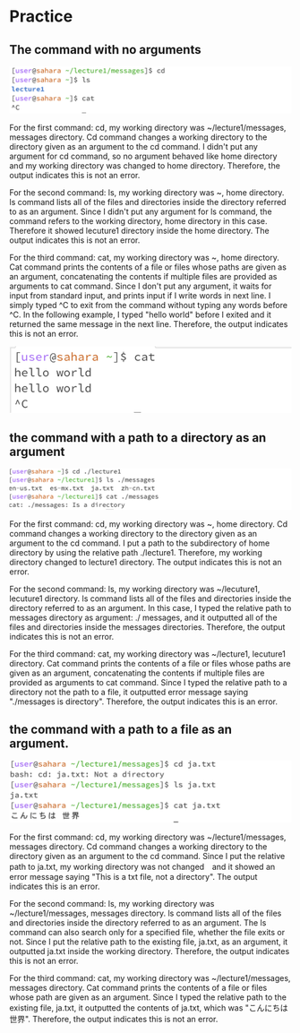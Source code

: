 # Practice


## The command with no arguments

![Image](noarg.png)

For the first command: cd, my working directory was ~/lecture1/messages, messages directory. Cd command changes a working directory to the directory given as an argument to the cd command. I didn't put any argument for cd command, so no argument behaved like home directory and my working directory was changed to home directory. Therefore, the output indicates this is not an error. 

For the second command: ls, my working directory  was ~, home directory. ls command lists all of the files and directories inside the directory referred to as an argument. Since I didn't put any argument for ls command, the command refers to the working directory, home directory in this case. Therefore it showed lecuture1 directory inside the home directory. The output indicates this is not an error.

For the third command: cat, my working directory was ~, home directory. Cat command prints the contents of a file or files whose paths are given as an argument, concatenating the contents if multiple files are provided as arguments to cat command. Since I don't put any argument, it waits for input from standard input, and prints input if I write words in next line. I simply typed ^C to exit from the command without typing any words before ^C. In the following example, I typed "hello world" before I exited and it returned the same message in the next line. Therefore, the output indicates this is not an error. 

![Image](noarga3.png)


## the command with a path to a directory as an argument

![Image](directoryex.png)

For the first command: cd, my working directory was ~, home directory. Cd command changes a working directory to the directory given as an argument to the cd command. I put a path to the subdirectory of home directory by using the relative path ./lecture1. Therefore, my working directory changed to lecture1 directory. The output indicates this is not an error.  

For the second command: ls,  my working directory  was ~/lecuture1, lecuture1 directory. ls command lists all of the files and directories inside the directory referred to as an argument. In this case, I typed the relative path to messages directory as argument: ./ messages, and it outputted all of the files and directories inside the messages directories. Therefore, the output indicates this is not an error.  

For the third command: cat, my working directory was ~/lecture1, lecuture1 directory.  Cat command prints the contents of a file or files whose paths are given as an argument, concatenating the contents if multiple files are provided as arguments to cat command. Since I typed the relative path to a directory not the path to a file, it outputted error message saying "./messages is directory". Therefore, the output indicates this is an error.   


## the command with a path to a file as an argument.

![Image](fileex.png)

For the first command: cd, my working directory was ~/lecture1/messages, messages directory. Cd command changes a working directory to the directory given as an argument to the cd command. Since I put the relative path to ja.txt, my working directory was not changed　and it showed an error message saying "This is a txt file, not a directory". The output indicates this is an error.  

For the second command: ls,  my working directory  was  ~/lecture1/messages, messages directory. ls command lists all of the files and directories inside the directory referred to as an argument. The ls command can also search only for a specified file, whether the file exits or not. Since I put the relative path to the existing file, ja.txt, as an argument, it outputted ja.txt inside the working directory. Therefore, the output indicates this is not an error.  

For the third command: cat,  my working directory  was  ~/lecture1/messages, messages directory. Cat command prints the contents of a file or files whose path are given as an argument. Since I typed the relative path to the existing file, ja.txt, it outputted the contents of ja.txt, which was "こんにちは　世界". Therefore, the output indicates this is not an error. 
